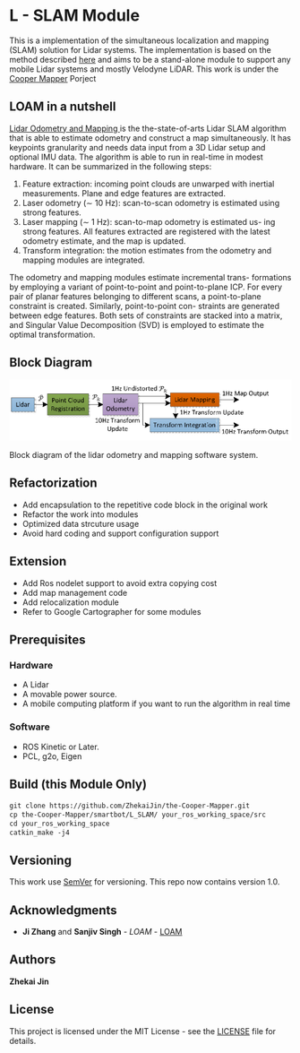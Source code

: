 # L - SLAM Module

This is a implementation of the simultaneous localization and mapping (SLAM) solution for Lidar systems. The implementation is based on the method described [here](https://www.ri.cmu.edu/publications/loam-lidar-odometry-and-mapping-in-real-time/) and aims to be a stand-alone module to support any mobile Lidar systems and mostly Velodyne LiDAR. This work is under the [Cooper Mapper](../README.md) Porject

## LOAM in a nutshell
[Lidar Odometry and Mapping ](https://www.ri.cmu.edu/publications/loam-lidar-odometry-and-mapping-in-real-time/) is the the-state-of-arts Lidar SLAM algorithm that is able to estimate odometry and construct a map simultaneously. It has keypoints granularity and needs data input from a 3D Lidar setup and optional IMU data. 
	The algorithm is able to run in real-time in modest hardware. It can be summarized in the following steps:

1. Feature extraction: incoming point clouds are unwarped with inertial measurements. Plane and edge features are extracted.
2. Laser odometry (∼ 10 Hz): scan-to-scan odometry is estimated using strong features.
3. Laser mapping (∼ 1 Hz): scan-to-map odometry is estimated us- ing strong features. All features extracted are registered with the latest odometry estimate, and the map is updated.
4. Transform integration: the motion estimates from the odometry and mapping modules are integrated.

The odometry and mapping modules estimate incremental trans- formations by employing a variant of point-to-point and point-to-plane ICP. For every pair of planar features belonging to different scans, a point-to-plane constraint is created. Similarly, point-to-point con- straints are generated between edge features. Both sets of constraints are stacked into a matrix, and Singular Value Decomposition (SVD) is employed to estimate the optimal transformation.

## Block Diagram

![alt text](../Assets/pics/block-diagram.png)

Block diagram of the lidar odometry and mapping software system.

## Refactorization

* Add encapsulation to the repetitive code block in the original work
* Refactor the work into modules 
* Optimized data strcuture usage
* Avoid hard coding and support configuration support

## Extension
* Add Ros nodelet support to avoid extra copying cost
* Add map management code 
* Add relocalization module 
* Refer to Google Cartographer for some modules

## Prerequisites

### Hardware
* A Lidar 
* A movable power source.
* A mobile computing platform if you want to run the algorithm in real time

### Software

* ROS Kinetic or Later.
* PCL, g2o, Eigen 


## Build (this Module Only)
```
git clone https://github.com/ZhekaiJin/the-Cooper-Mapper.git
cp the-Cooper-Mapper/smartbot/L_SLAM/ your_ros_working_space/src
cd your_ros_working_space
catkin_make -j4
```	

## Versioning

This work use [SemVer](http://semver.org/) for versioning. This repo now contains version 1.0. 

## Acknowledgments

* **Ji Zhang** and **Sanjiv Singh** - *LOAM* - [LOAM](https://www.ri.cmu.edu/publications/loam-lidar-odometry-and-mapping-in-real-time/)

## Authors
**Zhekai Jin** 

## License

This project is licensed under the MIT License - see the [LICENSE](../../LICENSE) file for details.


